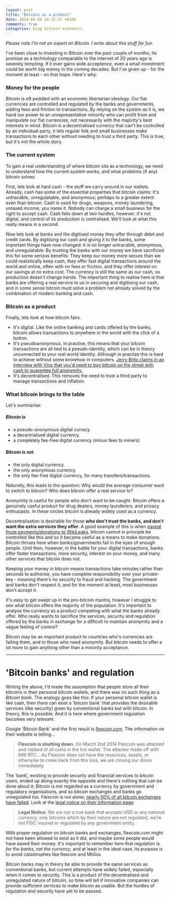 ```yaml
---
layout: post
title: "Bitcoin as a product"
date: 2014-04-08 14:33:37 +0100
comments: true
categories: blog bitcoin economics
---
```


*Please note I'm not an expert on Bitcoin. I write about this stuff for fun.*

I've been close to investing in Bitcoin over the past couple of months; its promise as a technology comparable to the internet of 20 years ago is severely tempting. If it ever gains wide acceptence, even a small investment could be worth big money in the coming decades. But I've given up - for the moment at least - on that hope. Here's why:

### Money for the people

Bitcoin is oft peddled with an economic libertarian ideology. Our fiat currencies are controlled and regulated by the banks and governments, adding fees and friction to transactions. By relying on the system as it is, we hand our power to an unrepresentative minority who can profit from and manipulate our fiat currencies, not necessarily with the majority's best interests in mind. Bitcoin is a decentralised currency that can't be controlled by an individual party, it lets regular folk and small businesses make transactions to each other without needing to trust a third party. This is true, but it's not the whole story.

### The current system

To gain a real understanding of where bitcoin sits as a technology, we need to understand how the current system works, and what problems (if any) bitcoin solves.

First, lets look at hard cash - the stuff we carry around in our wallets. Already, cash has some of the essential properties that bitcoin claims: It's untracable, unregulatable, and anonymous; perhaps to a greater extent even than bitcoin. Cash is used for drugs, weapons, money laundering, untaxed income, you name it. Nobody can charge a small business for the right to accept cash. Cash falls down at two hurdles, however: it's not digital, and control of its production is centralised. We'll look at what this really means in a second.

Now lets look at banks and the digitised money they offer through debit and credit cards. By digitising our cash and giving it to the banks, some important things have now changed: it is no longer untracable, anonymous, and unregulatable. By trusting the banks with our money we have sacrificed this for some serious benefits: They keep our money more secure than we could realistically keep cash, they offer fast digital transactions around the world and online, often with no fees or friction, and they offer interest on our savings at no extra cost. The currency is still the same as our cash, so production doesn't change hands. The important thing to realise here is that banks are offering a real service to us in securing and digitising our cash, and in some sense bitcoin must solve a problem not already solved by the combination of modern banking and cash.
<!-- more -->
### Bitcoin as a product

Finally, lets look at how bitcoin fairs.

 - It's digital. Like the online banking and cards offered by the banks, bitcoin allows transactions to anywhere in the world with the click of a button. 
 - It's pseudoanonymous. In practise, this means that your bitcoin transactions are all tied to a pseudo-identity, which can be in theory unconnected to your real world identity. Although in practise this is hard to achieve without some knowhow in computers. [Jerry Brito claims in an interview with Vice that you'd need to buy bitcoin on the street with cash to guarentee full anonymity.](https://www.youtube.com/watch?v=SNssKmeXrGs)
 - It's decentralised. This removes the need to trust a third party to manage transactions and inflation.

### What bitcoin brings to the table

Let's summarise:

##### Bitcoin is

- a pseudo-anonymous digital currecy.
- a decentralised digital currency.
- a completely fee-free digital currency (minus fees to miners)


##### Bitcoin is not

 - the only digital currency.
 - the only anonymous currency.
 - the only fee-free digital currency, for many transfers/transactions.

Naturally, this leads to the question: Why would the average consumer want to switch to bitcoin? Who does bitcoin offer a real service to?

Anonymity is useful for people who don't want to be caught. Bitcoin offers a genuinely useful product for drug dealers, money launderers, and privacy enthusiasts. In these circles bitcoin is already widely used as a currency.

Decentralisation is desirable for those **who don't trust the banks, and don't want the extra services they offer**. A good example of this is when [paypal froze payments/donations to WikiLeaks](http://www.wired.com/2010/12/paypal-wikileaks/), bitcoin cannot in principle be controlled like this and so it became useful as a means to make donations. Bitcoin thrives here when banks/governments fail in the eyes of enough people. Until then, however, in the battle for your digital transactions, banks offer faster transactions, more security, interest on your money, and many other services that bitcoin does not.

Keeping your money in bitcoin means transactions take minutes rather than seconds to authorise, you have complete responsibility over your private-key - meaning there's no security to fraud and hacking. The government and banks don't respect it, and for the moment at least, most businesses don't accept it.

It's easy to get swept up in the pro-bitcoin mantra, however I struggle to see what bitcoin offers the majority of the population. It's important to analyse the currency as a product competing with what the banks already offer. Who really wants to sacrifice the services, security and regulation offered by the banks in exchange for a difficult to maintain anonymity and a vague feeling of control?

Bitcoin may be an important product to countries who's currencies are failing them, and to those who need anonymity. But bitcoin needs to offer a lot more to gain anything other than a minority acceptance.


----------------------------------------

'Bitcoin banks' and regulation
==============================

Writing the above, I'd made the assumption that people store all their bitcoins in their personal bitcoin wallets, and there was no such thing as a *Bitcoin bank*. The analogy goes like this: If your personal bitcoin wallet is like cash, then there can exist a 'bitcoin bank' that provides the desirable services (like security) given by conventional banks but with bitcoin. In theory, this is possible. And it is here where government regulation becomes very relevant.

Google 'Bitcoin Bank' and the first result is [flexcoin.com](http://flexcoin.com). The information on their website is telling...

 > **Flexcoin is shutting down.** On March 2nd 2014 Flexcoin was attacked and robbed of all coins in the hot wallet. The attacker made off with 896 BTC... As Flexcoin does not have the resources, assets, or otherwise to come back from this loss, we are closing our doors immediately.

The 'bank', existing to provide security and financial services to bitcoin users, ended up doing exactly the opposite and there's nothing that can be done about it; Bitcoin is not regarded as a currency by government and regulatory organisations, and so bitcoin exchanges and banks go unregulated too. Flexcoin is not alone; [nearly 50% of all bitcoin exchanges have failed](http://lyle.smu.edu/~tylerm/fc13.pdf). Look at the [legal notice on their information page](http://www.flexcoin.com/41.html):

 > **Legal Notice:** We are not a true bank that accepts USD or any national currency, only bitcoins which by their nature are not regulated, we’re not FDIC insured or regulated by any government entity.

With proper regulation on bitcoin banks and exchanges, flexcoin.com might not have been allowed to exist as it did, and maybe some people would have saved their money. It's important to remember here that regulation is *for the banks, not the currency*, and at least in the ideal case, its purpose is to avoid catastrophes like flexcoin and MtGox.

Bitcoin banks may in theory be able to provide the same services as conventional banks, but current attempts have widely failed, especially when it comes to security. This is a product of the decentralised and unregulated nature of bitcoin, so time will tell if innovative companies can provide sufficient services to make bitcoin as usable. But the hurdles of regulation and security have yet to be passed.